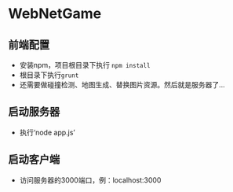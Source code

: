 # WebNetGame

## 前端配置

* 安装npm，项目根目录下执行 `npm install`
* 根目录下执行`grunt`
* 还需要做碰撞检测、地图生成、替换图片资源。然后就是服务器了...

## 启动服务器
* 执行‘node app.js’

## 启动客户端
* 访问服务器的3000端口，例：localhost:3000